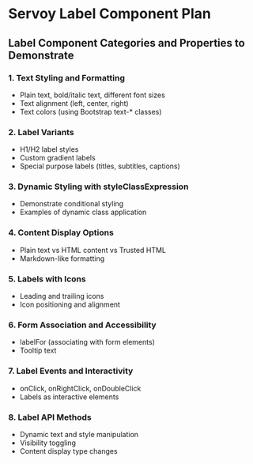 # Servoy Label Component Plan

## Label Component Categories and Properties to Demonstrate

### 1. Text Styling and Formatting
- Plain text, bold/italic text, different font sizes
- Text alignment (left, center, right)
- Text colors (using Bootstrap text-* classes)

### 2. Label Variants
- H1/H2 label styles
- Custom gradient labels
- Special purpose labels (titles, subtitles, captions)

### 3. Dynamic Styling with styleClassExpression
- Demonstrate conditional styling
- Examples of dynamic class application

### 4. Content Display Options
- Plain text vs HTML content vs Trusted HTML
- Markdown-like formatting

### 5. Labels with Icons
- Leading and trailing icons
- Icon positioning and alignment

### 6. Form Association and Accessibility
- labelFor (associating with form elements)
- Tooltip text

### 7. Label Events and Interactivity
- onClick, onRightClick, onDoubleClick
- Labels as interactive elements

### 8. Label API Methods
- Dynamic text and style manipulation
- Visibility toggling
- Content display type changes